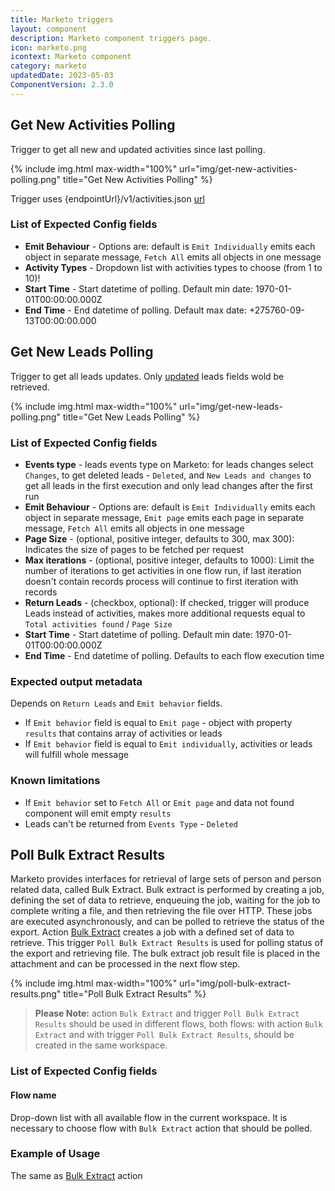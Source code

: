 ```yaml
---
title: Marketo triggers
layout: component
description: Marketo component triggers page.
icon: marketo.png
icontext: Marketo component
category: marketo
updatedDate: 2023-05-03
ComponentVersion: 2.3.0
---
```


## Get New Activities Polling

Trigger to get all new and updated activities since last polling.

{% include img.html max-width="100%" url="img/get-new-activities-polling.png" title="Get New Activities Polling" %}

Trigger uses {endpointUrl}/v1/activities.json [url](https://developers.marketo.com/rest-api/endpoint-reference/lead-database-endpoint-reference/#/Activities/getLeadActivitiesUsingGET)

### List of Expected Config fields

* **Emit Behaviour** -  Options are: default is `Emit Individually` emits each object in separate message, `Fetch All` emits all objects in one message
* **Activity Types** - Dropdown list with activities types to choose (from 1 to 10)!
* **Start Time** - Start datetime of polling. Default min date: 1970-01-01T00:00:00.000Z
* **End Time** - End datetime of polling. Default max date: +275760-09-13T00:00:00.000

## Get New Leads Polling

Trigger to get all leads updates. Only [updated](https://developers.marketo.com/rest-api/lead-database/activities/#data_value_changes) leads fields wold be retrieved.

{% include img.html max-width="100%" url="img/get-new-leads-polling.png" title="Get New Leads Polling" %}

### List of Expected Config fields

* **Events type** - leads events type on Marketo: for leads changes select `Changes`, to get deleted leads - `Deleted`, and `New Leads and changes` to get all leads in the first execution and only lead changes after the first run
* **Emit Behaviour** -  Options are: default is `Emit Individually` emits each object in separate message, `Emit page` emits each page in separate message, `Fetch All` emits all objects in one message
* **Page Size** - (optional, positive integer, defaults to 300, max 300): Indicates the size of pages to be fetched per request
* **Max iterations** - (optional, positive integer, defaults to 1000): Limit the number of iterations to get activities in one flow run, if last iteration doesn't contain records process will continue to first iteration with records
* **Return Leads** - (checkbox, optional): If checked, trigger will produce Leads instead of activities, makes more additional requests equal to `Total activities found` / `Page Size`
* **Start Time** - Start datetime of polling. Default min date: 1970-01-01T00:00:00.000Z
* **End Time** - End datetime of polling. Defaults to each flow execution time

### Expected output metadata

Depends on `Return Leads` and `Emit behavior` fields.
 * If `Emit behavior` field is equal to `Emit page` - object with property `results` that contains array of activities or leads
 * If `Emit behavior` field is equal to `Emit individually`, activities or leads will fulfill whole message

### Known limitations

* If `Emit behavior` set to `Fetch All` or `Emit page` and data not found component will emit empty `results`
* Leads can't be returned from `Events Type` - `Deleted`

## Poll Bulk Extract Results

Marketo provides interfaces for retrieval of large sets of person and person related data, called Bulk Extract.
Bulk extract is performed by creating a job, defining the set of data to retrieve, enqueuing the job,
waiting for the job to complete writing a file, and then retrieving the file over HTTP.
These jobs are executed asynchronously, and can be polled to retrieve the status of the export.
Action [Bulk Extract](#bulk-extract) creates a job with a defined set of data to retrieve.
This trigger `Poll Bulk Extract Results` is used for polling status of the export and retrieving file.
The bulk extract job result file is placed in the attachment and can be processed in the next flow step.

{% include img.html max-width="100%" url="img/poll-bulk-extract-results.png" title="Poll Bulk Extract Results" %}

>**Please Note:** action `Bulk Extract` and trigger `Poll Bulk Extract Results` should be used in different flows,
 both flows: with action `Bulk Extract` and with trigger `Poll Bulk Extract Results`, should be created in the same workspace.

### List of Expected Config fields

#### Flow name

Drop-down list with all available flow in the current workspace.
It is necessary to choose flow with `Bulk Extract` action that should be polled.

### Example of Usage

The same as [Bulk Extract](actions#bulk-extract) action
